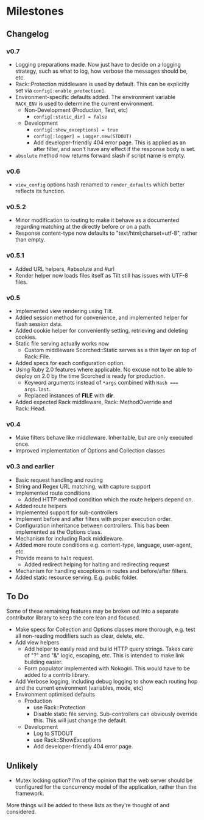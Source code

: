 Milestones
==========

Changelog
---------
### v0.7
* Logging preparations made. Now just have to decide on a logging strategy, such as what to log, how verbose the messages should be, etc.
* Rack::Protection middleware is used by default. This can be explicitly set via ``config[:enable_protection]``.
* Environment-specific defaults added. The environment variable ``RACK_ENV`` is used to determine the current environment.
  * Non-Development (Production, Test, etc)
    * ``config[:static_dir] = false``
  * Development
    * ``config[:show_exceptions] = true``
    * ``config[:logger] = Logger.new(STDOUT)``
    * Add developer-friendly 404 error page. This is applied as an after filter, and won't have any effect if the response body is set.
* ``absolute`` method now returns forward slash if script name is empty.

### v0.6
* ``view_config`` options hash renamed to ``render_defaults`` which better reflects its function.

### v0.5.2
* Minor modification to routing to make it behave as a documented regarding matching at the directly before or on a path.
* Response content-type now defaults to "text/html;charset=utf-8", rather than empty.

### v0.5.1
* Added URL helpers, #absolute and #url
* Render helper now loads files itself as Tilt still has issues with UTF-8 files.

### v0.5
* Implemented view rendering using Tilt.
* Added session method for convenience, and implemented helper for flash session data.
* Added cookie helper for conveniently setting, retrieving and deleting cookies.
* Static file serving actually works now
  * Custom middleware Scorched::Static serves as a thin layer on top of Rack::File.
* Added specs for each configuration option.
* Using Ruby 2.0 features where applicable. No excuse not to be able to deploy on 2.0 by the time Scorched is ready for production.
  * Keyword arguments instead of ``*args`` combined with ``Hash === args.last``.
  * Replaced instances of __FILE__ with __dir__.
* Added expected Rack middleware, Rack::MethodOverride and Rack::Head.
    
### v0.4
* Make filters behave like middleware. Inheritable, but are only executed once.
* Improved implementation of Options and Collection classes

### v0.3 and earlier
* Basic request handling and routing
* String and Regex URL matching, with capture support
* Implemented route conditions
  * Added HTTP method condition which the route helpers depend on.
* Added route helpers
* Implemented support for sub-controllers
* Implement before and after filters with proper execution order.
* Configuration inheritance between controllers. This has been implemented as the Options class.
* Mechanism for including Rack middleware.
* Added more route conditions e.g. content-type, language, user-agent, etc.
* Provide means to `halt` request.
  * Added redirect helping for halting and redirecting request
* Mechanism for handling exceptions in routes and before/after filters.
* Added static resource serving. E.g. public folder.



To Do
-----
Some of these remaining features may be broken out into a separate contributor library to keep the core lean and focused.

* Make specs for Collection and Options classes more thorough, e.g. test all non-reading modifiers such as clear, delete, etc.
* Add view helpers
  * Add helper to easily read and build HTTP query strings. Takes care of "?" and "&" logic, escaping, etc. This is
    intended to make link building easier.
  * Form populator implemented with Nokogiri. This would have to be added to a contrib library.
* Add Verbose logging, including debug logging to show each routing hop and the current environment (variables, mode, etc)
* Environment optimised defaults
  * Production
    * use Rack::Protection
    * Disable static file serving. Sub-controllers can obviously override this. This will just change the default.
  * Development
    * Log to STDOUT
    * use Rack::ShowExceptions
    * Add developer-friendly 404 error page.
    
Unlikely
--------
* Mutex locking option? I'm of the opinion that the web server should be configured for the concurrency model of the application, rather than the framework.


More things will be added to these lists as they're thought of and considered.
